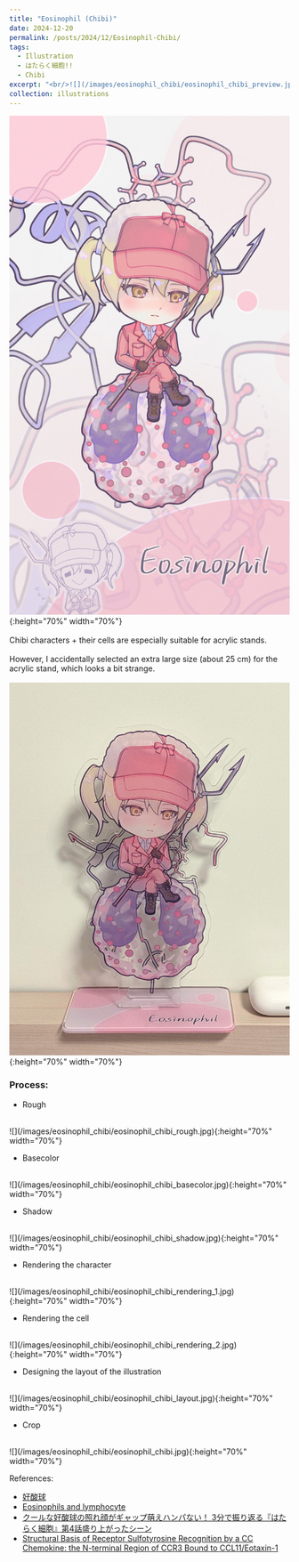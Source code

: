 ```yaml
---
title: "Eosinophil (Chibi)"
date: 2024-12-20
permalink: /posts/2024/12/Eosinophil-Chibi/
tags:
  - Illustration
  - はたらく細胞!!
  - Chibi
excerpt: "<br/>![](/images/eosinophil_chibi/eosinophil_chibi_preview.jpg)"
collection: illustrations
---
```

![](/images/eosinophil_chibi/eosinophil_chibi.jpg){:height="70%" width="70%"}
<br><br>
Chibi characters + their cells are especially suitable for acrylic stands.
<br><br>
However, I accidentally selected an extra large size (about 25 cm) for the acrylic stand, which looks a bit strange.
<br><br>
![](/images/eosinophil_chibi/eosinophil_chibi_acrylic_stand.jpg){:height="70%" width="70%"}

### Process: 

* Rough
<br>
![](/images/eosinophil_chibi/eosinophil_chibi_rough.jpg){:height="70%" width="70%"}

* Basecolor
<br>
![](/images/eosinophil_chibi/eosinophil_chibi_basecolor.jpg){:height="70%" width="70%"}

* Shadow
<br>
![](/images/eosinophil_chibi/eosinophil_chibi_shadow.jpg){:height="70%" width="70%"}

* Rendering the character
<br>
![](/images/eosinophil_chibi/eosinophil_chibi_rendering_1.jpg){:height="70%" width="70%"}

* Rendering the cell
<br>
![](/images/eosinophil_chibi/eosinophil_chibi_rendering_2.jpg){:height="70%" width="70%"}

* Designing the layout of the illustration
<br>
![](/images/eosinophil_chibi/eosinophil_chibi_layout.jpg){:height="70%" width="70%"}

* Crop
<br>
![](/images/eosinophil_chibi/eosinophil_chibi.jpg){:height="70%" width="70%"}



References:
- [好酸球](https://hataraku-saibou.com/1st/character/?chara=eosinophil)
- [Eosinophils and lymphocyte](https://imagebank.hematology.org/getimagebyid/63365?size=3)
- [クールな好酸球の照れ顔がギャップ萌えハンパない！ 3分で振り返る『はたらく細胞』第4話盛り上がったシーン](https://news.livedoor.com/article/image_detail/15100501/?img_id=18361087)
- [Structural Basis of Receptor Sulfotyrosine Recognition by a CC Chemokine: the N-terminal Region of CCR3 Bound to CCL11/Eotaxin-1](https://www.rcsb.org/3d-view/2MPM/0)